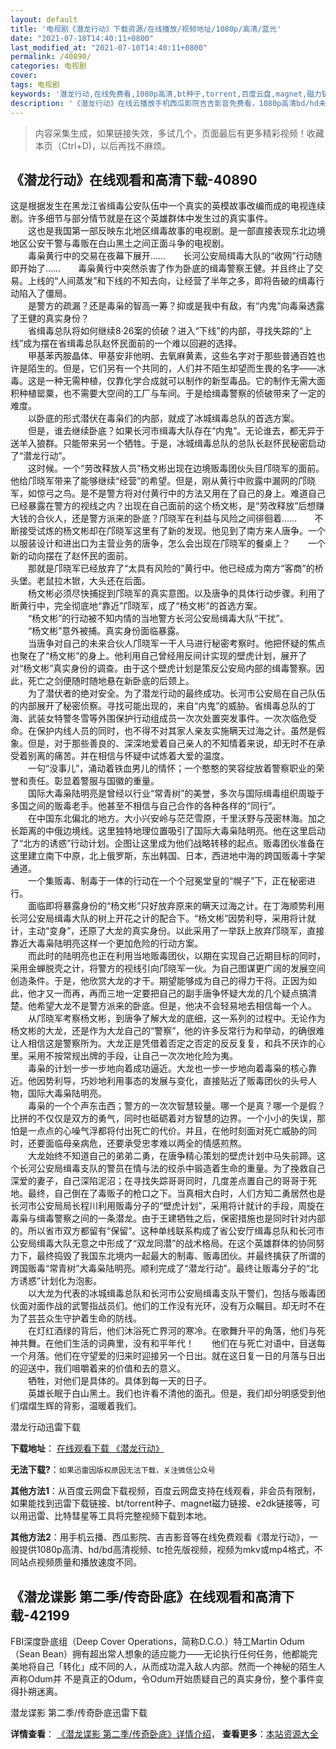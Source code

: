 ```yaml
---
layout: default
title: '电视剧《潜龙行动》下载资源/在线播放/视频地址/1080p/高清/蓝光'
date: "2021-07-10T14:40:11+0800"
last_modified_at: "2021-07-10T14:40:11+0800"
permalink: /40890/
categories: 电视剧
cover:
tags: 电视剧
keywords: '潜龙行动,在线免费看,1080p高清,bt种子,torrent,百度云盘,magnet,磁力链,迅雷下载资源'
description: '《潜龙行动》在线云播放手机西瓜影院吉吉影音免费看，1080p高清bd/hd未删减完整版和tc抢先枪版，mkv/mp4格式，附带bt/torrent种子、magnet/磁力链、百度云盘、网盘资源迅雷下载链接'
---
```


>内容采集生成，如果链接失效，多试几个，页面最后有更多精彩视频！收藏本页（Ctrl+D)，以后再找不麻烦。


## 《潜龙行动》在线观看和高清下载-40890

这是根据发生在黑龙江省缉毒公安队伍中一个真实的英模故事改编而成的电视连续剧。许多细节与部分情节就是在这个英雄群体中发生过的真实事件。<br />　　这也是我国第一部反映东北地区缉毒故事的电视剧。是一部直接表现东北边境地区公安干警与毒贩在白山黑土之间正面斗争的电视剧。<br />　　毒枭黄行中的交易在夜幕下展开……　　长河公安局缉毒大队的&ldquo;收网”行动随即开始了……　　毒枭黄行中突然杀害了作为卧底的缉毒警察王健。并且终止了交易。上线的“人间蒸发”和下线的不知去向，让经营了半年之多，即将告破的缉毒行动陷入了僵局。<br />　　是警方的疏漏？还是毒枭的智高一筹？抑或是我中有敌，有&ldquo;内鬼”向毒枭透露了王健的真实身份？<br />　　省缉毒总队将如何继续8·26案的侦破？进入&ldquo;下线”的内部，寻找失踪的&ldquo;上线”成为摆在省缉毒总队赵怀民面前的一个难以回避的选择。<br />　　甲基苯丙胺晶体、甲基安非他明、去氧麻黄素，这些名字对于那些普通百姓也许是陌生的。但是，它们另有一个共同的，人们并不陌生却望而生畏的名字——冰毒。这是一种无需种植，仅靠化学合成就可以制作的新型毒品。它的制作无需大面积种植罂粟，也不需要大空间的工厂与车间。于是给缉毒警察的侦破带来了一定的难度。<br />　　以卧底的形式潜伏在毒枭们的内部，就成了冰城缉毒总队的首选方案。<br />　　但是，谁去继续卧底？如果长河市缉毒大队存在&ldquo;内鬼”。无论谁去，都无异于送羊入狼群。只能带来另一个牺牲。于是，冰城缉毒总队的总队长赵怀民秘密启动了“潜龙行动”。<br />　　这时候。一个&ldquo;劳改释放人员”杨文彬出现在边境贩毒团伙头目邝晓军的面前。他给邝晓军带来了能够继续&ldquo;经营”的希望。但是，刚从黄行中败露中漏网的邝晓军，如惊弓之鸟。是不是警方将对付黄行中的方法又用在了自己的身上。难道自己已经暴露在警方的视线之内？出现在自己面前的这个杨文彬，是&ldquo;劳改释放”后想赚大钱的合伙人，还是警方派来的卧底？邝晓军在利益与风险之间徘徊着……　　不断接受试炼的杨文彬却在邝晓军这里有了新的发现。他见到了南方来人唐争。一个以服装设计和进出口为主营业务的唐争，怎么会出现在邝晓军的餐桌上？　　一个新的动向摆在了赵怀民的面前。<br />　　那就是邝晓军已经放弃了&ldquo;太具有风险的”黄行中。他已经成为南方“客商”的桥头堡。老鼠拉木锨，大头还在后面。<br />　　杨文彬必须尽快捕捉到邝晓军的真实意图。以及唐争的具体行动步骤。利用了断黄行中，完全彻底地“靠近”邝晓军，成了“杨文彬&rdquo;的首选方案。<br />　　“杨文彬&rdquo;的行动被不知内情的当地警方长河公安局缉毒大队“干扰”。<br />　　“杨文彬&rdquo;意外被捕。真实身份面临暴露。<br />　　当唐争对自己的未来合伙人邝晓军一干人马进行秘密考察时。他把怀疑的焦点也聚在了“杨文彬&rdquo;的身上。他利用自己曾经用反间计实现的壁虎计划，展开了对“杨文彬&rdquo;真实身份的调查。由于这个壁虎计划是策反公安局内部的缉毒警察。因此，死亡之剑便随时随地悬在新卧底的后颈上。<br />　　为了潜伏者的绝对安全。为了潜龙行动的最终成功。长河市公安局在自己队伍的内部展开了秘密侦察。寻找可能出现的，来自&ldquo;内鬼”的威胁。省缉毒总队的丁海、武装女特警冬雪等外围保护行动组成员一次次处置突发事件。一次次临危受命。在保护内线人员的同时，也不得不对其家人亲友实施瞒天过海之计。虽然是假象。但是，对于那些善良的、深深地爱着自己亲人的不知情着来说，却无时不在承受着别离的痛苦。并在相信与怀疑中试炼着大爱的温度。<br />　　一句&ldquo;没事儿&rdquo;，涌动着铁血男儿的情怀；一个憨憨的笑容绽放着警察职业的荣誉和责任。彰显着警服与国徽的重量。<br />　　国际大毒枭陆明亮是曾经以行业“常青树&rdquo;的美誉，多次与国际缉毒组织周璇于多国之间的贩毒老手。他甚至不相信与自己合作的各种各样的“同行”。<br />　　在中国东北偏北的地方。大小兴安岭与茫茫雪原，千里沃野与茂密林海。加之长距离的中俄边境线。这里独特地理位置吸引了国际大毒枭陆明亮。他在这里启动了“北方的诱惑&rdquo;行动计划。企图让这里成为他们战略转移的起点。贩毒团伙准备在这里建立南下中原，北上俄罗斯，东出韩国、日本，西进地中海的跨国贩毒十字架通道。<br />　　一个集贩毒、制毒于一体的行动在一个个冠冕堂皇的&ldquo;幌子”下，正在秘密进行。<br />　　面临即将暴露身份的&ldquo;杨文彬&rdquo;只好放弃原来的瞒天过海之计。在丁海顺势利用长河公安局缉毒大队的树上开花之计的配合下。&ldquo;杨文彬&rdquo;因势利导，采用将计就计，主动“变身”，还原了大龙的真实身份。以此采用了一举跃上放弃邝晓军，直接靠近大毒枭陆明亮这样一个更加危险的行动方案。<br />　　而此时的陆明亮也正在利用当地贩毒团伙，以期在实现自己近期目标的同时，采用金蝉脱壳之计，将警方的视线引向邝晓军一伙。为自己图谋更广阔的发展空间创造条件。于是，他欣赏大龙的才干。期望能够成为自己的得力干将。正因为如此，他才又一而再，再而三地一定要把自己的副手唐争怀疑大龙的几个疑点搞清楚。他希望大龙不是警方派来的卧底。但是，他决不会轻易地去相信每一个人。<br />　　从邝晓军考察杨文彬，到唐争了解大龙的底细，这一系列的过程中。无论作为杨文彬的大龙，还是作为大龙自己的&ldquo;警察”，他的许多反常行为和举动，的确很难让人相信这是警察所为。大龙正是凭借着否定之否定的反反复复，和兵不厌诈的心里。采用不按常规出牌的手段，让自己一次次地化险为夷。<br />　　毒枭的计划一步一步地向着成功逼近。大龙也一步一步地向着毒枭的核心靠近。他因势利导，巧妙地利用事态的发展与变化，直接贴近了贩毒团伙的头号人物，国际大毒枭陆明亮。<br />　　毒枭的一个个声东击西；警方的一次次智慧较量。哪一个是真？哪一个是假？比拼的不仅仅是双方的勇气，同时也砥砺着对方智慧的边界。一个小小的失误，那怕是一点点的心噪气浮都将付出死亡的代价。并且，在他时刻面对死亡威胁的同时，还要面临母亲病危，还要承受忠孝难以两全的情感煎熬。<br />　　大龙始终不知道自己的弟弟二勇，在唐争精心策划的壁虎计划中马失前蹄。这个长河公安局缉毒支队的警员在情与法的绞杀中锻造着生命的重量。为了挽救自己深爱的妻子，自己深陷泥沼；在寻找失踪哥哥同时，几度差点置自己的哥哥于死地。最终，自己倒在了毒贩子的枪口之下。当真相大白时，人们方知二勇居然也是长河市公安局局长程川利用贩毒分子的“壁虎计划”，采用将计就计的手段，周旋在毒枭与缉毒警察之间的一条潜龙。由于王建牺牲之后，保密措施也是同时针对内部的。所以省市双方都留有“保留”。这种单线联系构成了省公安厅缉毒总队和长河市公安局缉毒大队无意之中形成了&ldquo;双龙同潜”的战术格局。在这个英雄群体的协同努力下，最终捣毁了我国东北境内一起最大的制毒、贩毒团伙。并最终擒获了所谓的跨国贩毒“常青树&rdquo;大毒枭陆明亮。顺利完成了“潜龙行动”。最终让贩毒分子的&ldquo;北方诱惑”计划化为泡影。<br />　　以大龙为代表的冰城缉毒总队和长河市公安局缉毒支队干警们，包括与贩毒团伙面对面作战的武警指战员们。他们的工作没有光环，没有万众瞩目。却无时不在为了芸芸众生守护着生命的防线。<br />　　在灯红酒绿的背后，他们沐浴死亡界河的寒冷。在歌舞升平的角落，他们与死神共舞。在他们生活的词典里，没有和平年代！　　他们在与死亡对语中，目送每一个月落。他们在守望爱的归来时迎接另一个日出。就在这日复一日的月落与日出的迎送中，我们咀嚼着来的价值和去的意义。<br />　　牺牲，对他们是具体的。具体到每一天的日子。<br />　　英雄长眠于白山黑土。我们也许看不清他的面孔。但是，我们却分明感受到他们熠熠生辉的背影，温暖着我们。


潜龙行动迅雷下载

**下载地址**： [在线观看下载 《潜龙行动》](https://www.993dy.com//vod-detail-id-11442.html) 


**无法下载?**：`如果迅雷因版权原因无法下载，关注微信公众号 `

**其他方法1**：从百度云网盘下载视频，百度云网盘支持在线观看，非会员有限制，如果能找到迅雷下载链接、bt/torrent种子、magnet磁力链接、e2dk链接等，可以用迅雷、比特彗星等工具将完整视频下载到本地。

**其他方法2**：用手机云播、西瓜影院、吉吉影音等在线免费观看《潜龙行动》，一般提供1080p高清、hd/bd高清视频、tc抢先版视频，视频为mkv或mp4格式，不同站点视频质量和播放速度不同。


## 《潜龙谍影 第二季/传奇卧底》在线观看和高清下载-42199

FBI深度卧底组（Deep Cover Operations，简称D.C.O.）特工Martin Odum（Sean Bean）拥有超出常人想象的适应能力——无论执行任何任务，他都能完美地将自己「转化」成不同的人，从而成功混入敌人内部。然而一个神秘的陌生人声称Odum并 不是真正的Odum，令Odum开始质疑自己的真实身份，整个事件变得扑朔迷离。<!---剧情end--->


潜龙谍影 第二季/传奇卧底迅雷下载

**详情查看**： [《潜龙谍影 第二季/传奇卧底》详情介绍](/movie/42199/)， **查看更多**：[本站资源大全](/movie/t/all/)

